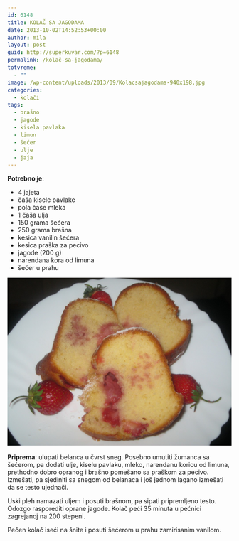 ```yaml
---
id: 6148
title: KOLAČ SA JAGODAMA
date: 2013-10-02T14:52:53+00:00
author: mila
layout: post
guid: http://superkuvar.com/?p=6148
permalink: /kolač-sa-jagodama/
totvreme:
  - ""
image: /wp-content/uploads/2013/09/Kolacsajagodama-940x198.jpg
categories:
  - kolači
tags:
  - brašno
  - jagode
  - kisela pavlaka
  - limun
  - šećer
  - ulje
  - jaja
---
```

**Potrebno je**:

  * 4 jajeta
  * čaša kisele pavlake
  * pola čaše mleka
  * 1 čaša ulja
  * 150 grama šećera
  * 250 grama brašna
  * kesica vanilin šećera
  * kesica praška za pecivo
  * jagode (200 g)
  * narendana kora od limuna
  * šećer u prahu

![Kolac sa jagodama](/wp-content/uploads/2013/09/Kolacsajagodama-1024x768.jpg)

**Priprema**: ulupati belanca u čvrst sneg. Posebno umutiti žumanca sa šećerom, pa dodati ulje, kiselu pavlaku, mleko, narendanu koricu od limuna, prethodno dobro opranog i brašno pomešano sa praškom za pecivo. Izmešati, pa sjediniti sa snegom od belanaca i još jednom lagano izmešati da se testo ujednači.

Uski pleh namazati uljem i posuti brašnom, pa sipati pripremljeno testo. Odozgo rasporediti oprane jagode. Kolač peći 35 minuta u pećnici zagrejanoj na 200 stepeni.

Pečen kolač iseći na šnite i posuti šećerom u prahu zamirisanim vanilom.